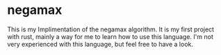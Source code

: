# negamax
This is my Implimentation of the negamax algorithm. It is my first project with rust, mainly a way for me to learn how to use this language. I'm not very experienced with this language, but feel free to have a look.
